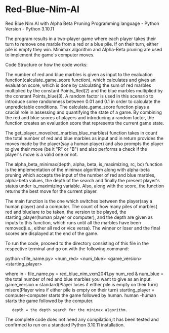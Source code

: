 # Red-Blue-Nim-AI
Red Blue Nim AI with Alpha Beta Pruning
Programming language - Python
Version - Python 3.10.11

The program results in a two-player game where each player takes their turn to remove one marble from a red or a blue pile. If on their turn, either pile is empty they win. Minimax algorithm and Alpha-Beta pruning are used to implement the game's computer moves.

Code Structure or how the code works:

The number of red and blue marbles is given as input to the evaluation function(calculate_game_score function), which calculates and gives an evaluation score, which is done by calculating the sum of red marbles multiplied by the constant Points_Red(2) and the blue marbles multiplied by the constant Points_blue(3). A random factor is used in this scenario to introduce some randomness between 0.01 and 0.1 in order to calculate the unpredictable conditions. The calculate_game_score function plays a crucial role in assessing and quantifying the state of a game. By combining the red and blue scores of players and introducing a random factor, the function creates an evaluation score that represents the current game state.

The get_player_move(red_marbles,blue_marbles) function takes in count the total number of red and blue marbles as input and in return provides the moves made by the player(say a human player) and also prompts the player to give their move (be it "R" or "B") and also performs a check if the player's move is a valid one or not.

The alpha_beta_minimax(depth, alpha, beta, is_maximizing, rc, bc) function is the implementation of the minimax algorithm along with alpha-beta pruning which accepts the input of the number of red and blue marbles, alpha-beta values, the depth of the search and finally the present player's status under is_maximizing variable. Also, along with the score, the function returns the best move for the current player.

The main function is the one which switches between the player(say a human player) and a computer. The count of how many piles of marbles( red and blue)are to be taken, the version to be played, the starting_player(human player or computer), and the depth are given as inputs to this function, which runs until all the marbles have been removed(i.e., either all red or vice versa). The winner or loser and the final scores are displayed at the end of the game.



To run the code, proceed to the directory consisting of this file in the respective terminal and go on with the following command:

python <file_name.py> <num_red> <num_blue> <game_version>  <starting_player> <depth>

where in - file_name.py = red_blue_nim_vxm2041.py
 	   num_red & num_blue = the total number of red and blue marbles you want to give as an input.
	   game_version = standard(Player loses if either pile is empty on their turn)
                          misere(Player wins if either pile is empty on their turn)
	   starting_player = computer-computer starts the game followed by human.
			      human  -human starts the game followed by the computer.

	   depth = the depth search for the minimax algorithm.


The complete code does not need any compilation,it has been tested and confirmed to run on a standard Python 3.10.11 installation.
